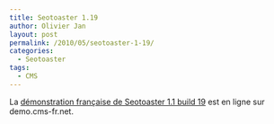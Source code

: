 ```yaml
---
title: Seotoaster 1.19
author: Olivier Jan
layout: post
permalink: /2010/05/seotoaster-1-19/
categories:
  - Seotoaster
tags:
  - CMS
--- 
```


La [démonstration française de Seotoaster 1.1 build 19][1] est en ligne sur demo.cms-fr.net.

 [1]: /demo/seotoaster/